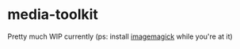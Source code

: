 # media-toolkit

Pretty much WIP currently
(ps: install [imagemagick](https://imagemagick.org/script/download.php) while you're at it)

